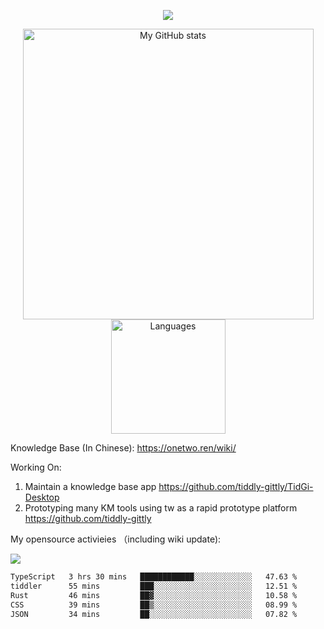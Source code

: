 <a href="https://github.com/linonetwo">
    <p align="center">
        <img src="https://github-profile-trophy.vercel.app/?username=linonetwo&column=7&theme=onedark"/>
    </p>
</a>
<a align="center" href="https://github.com/linonetwo">
  <p align="center">
    <img src="https://github-readme-stats.vercel.app/api?username=linonetwo&show_icons=true&count_private=true" alt="My GitHub stats" width="465"/>
    <img src="https://github-readme-stats.vercel.app/api/top-langs/?username=linonetwo&layout=compact&langs_count=10" alt="Languages" height="183">
  </p>
</a>

Knowledge Base (In Chinese): https://onetwo.ren/wiki/

Working On: 

1. Maintain a knowledge base app https://github.com/tiddly-gittly/TidGi-Desktop
1. Prototyping many KM tools using tw as a rapid prototype platform https://github.com/tiddly-gittly

My opensource activieies （including wiki update):

![](https://visitor-badge.glitch.me/badge?page_id=linonetwo.linonetwo)

<!--START_SECTION:waka-->

```txt
TypeScript   3 hrs 30 mins   ████████████░░░░░░░░░░░░░   47.63 %
tiddler      55 mins         ███░░░░░░░░░░░░░░░░░░░░░░   12.51 %
Rust         46 mins         ██▓░░░░░░░░░░░░░░░░░░░░░░   10.58 %
CSS          39 mins         ██▒░░░░░░░░░░░░░░░░░░░░░░   08.99 %
JSON         34 mins         ██░░░░░░░░░░░░░░░░░░░░░░░   07.82 %
```

<!--END_SECTION:waka-->

